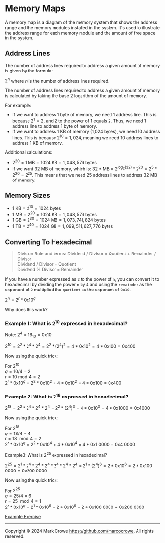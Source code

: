 
# Memory Maps

A memory map is a diagram of the memory system that shows the address range and the memory modules installed in the system. It's used to illustrate the address range for each memory module and the amount of free space in the system.

## Address Lines

The number of address lines required to address a given amount of memory is given by the formula:

$2^n$ where $n$ is the number of address lines required.

The number of address lines required to address a given amount of memory is calculated by taking the base 2 logarithm of the amount of memory.

For example:

- If we want to address 1 byte of memory, we need 1 address line. This is because $2^1 = 2$, and 2 to the power of 1 equals 2. Thus, we need 1 address line to address 1 byte of memory.
- If we want to address 1 KB of memory (1,024 bytes), we need 10 address lines. This is because $2^{10} = 1,024$, meaning we need 10 address lines to address 1 KB of memory.

Additional calculations:

- $2^{20} = 1 \text{ MB} = 1024 \text{ KB} = 1,048,576 \text{ bytes}$
- If we want 32 MB of memory, which is:
  $32 * \text{MB} = 2^{log_2(32)} * 2^{20} = 2^5 * 2^{20} = 2^{25}$.
  This means that we need 25 address lines to address 32 MB of memory.

## Memory Sizes

- $1 \text{ KB} = 2^{10} = 1024 \text{ bytes}$
- $1 \text{ MB} = 2^{20} = 1024 \text{ KB} = 1,048,576 \text{ bytes}$
- $1 \text{ GB} = 2^{30} = 1024 \text{ MB} = 1,073,741,824 \text{ bytes}$
- $1 \text{ TB} = 2^{40} = 1024 \text{ GB} = 1,099,511,627,776 \text{ bytes}$

## Converting To Hexadecimal

> Division Rule and terms: Dividend / Divisor = Quotient + Remainder / Divisor  
> Dividend / Divisor = Quotient  
> Dividend % Divisor = Remainder  

If you have a number expressed as `2` to the power of `n`, you can convert it to hexadecimal by dividing the power `n` by `4` and using the `remainder` as the exponent of `2` multiplied the `quotient` as the exponent of `0x10`.

$2^{n} = 2^r * \text{0x10}^q$

Why does this work?

### Example 1: What is $2^{10}$ expressed in hexadecimal?

Note: $2^4 = 16_{10} = \text{0x10}$

$2^{10} = 2^2 * 2^4 * 2^4 = 2^2 * (2^4)^{2} = 4 * \text{0x10}^2 = 4 * \text{0x100} = \text{0x400}$

Now using the quick trick:

For $2^{10}$  
$q = 10/4 = 2$  
$r = 10 \bmod 4 = 2$  
$2^r * \text{0x10}^q = 2^2 * \text{0x10}^2 =  4 * \text{0x10}^2 = 4 * \text{0x100}= \text{0x400}$

### Example 2: What is $2^{18}$  expressed in hexadecimal?

$2^{18} = 2^2 * 2^4 * 2^4 * 2^4 = 2^2 * (2^4)^{3} = 4 * \text{0x10}^3 = 4 * \text{0x1000} = \text{0x4000}$

Now using the quick trick:

For $2^{18}$  
$q = 18/4 = 4$  
$r = 18 \mod 4 = 2$  
$2^r * \text{0x10}^q = 2^2 * \text{0x10}^4 =  4 * \text{0x10}^4 = 4 * \text{0x1\ 0000}= \text{0x4\ 0000}$

Example3: What is $2^{25}$ expressed in hexadecimal?

$2^{25} = 2^1 * 2^4 * 2^4 * 2^4 * 2^4 * 2^4 * 2^4 = 2^1 * (2^4)^{6} = 2 * \text{0x10}^6 = 2 * \text{0x100 0000} = \text{0x200 0000}$  

Now using the quick trick:

For $2^{25}$  
$q = 25/4 = 6$  
$r = 25 \mod 4 = 1$  
$2^r * \text{0x10}^q = 2^1 * \text{0x10}^6 =  2 * \text{0x10}^6 = 2 * \text{0x100 0000}= \text{0x200 0000}$

[Example Exercise](./memory-maps-exercises.md "Memory Maps - exercises")

---
Copyright &copy; 2024 Mark Crowe <https://github.com/marcocrowe>. All rights reserved.
